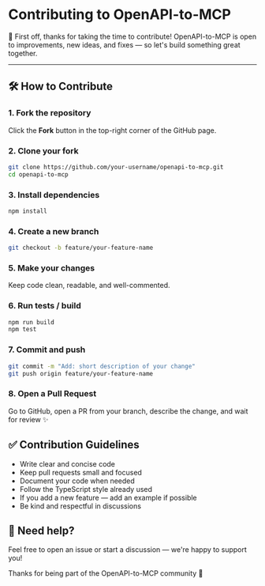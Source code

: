 # Contributing to OpenAPI-to-MCP

🎉 First off, thanks for taking the time to contribute! OpenAPI-to-MCP is open to improvements, new ideas, and fixes — so let's build something great together.

---

## 🛠️ How to Contribute

### 1. Fork the repository
Click the **Fork** button in the top-right corner of the GitHub page.

### 2. Clone your fork
```bash
git clone https://github.com/your-username/openapi-to-mcp.git
cd openapi-to-mcp
```

### 3. Install dependencies
```bash
npm install
```

### 4. Create a new branch
```bash
git checkout -b feature/your-feature-name
```

### 5. Make your changes
Keep code clean, readable, and well-commented.

### 6. Run tests / build
```bash
npm run build
npm test
```

### 7. Commit and push
```bash
git commit -m "Add: short description of your change"
git push origin feature/your-feature-name
```

### 8. Open a Pull Request
Go to GitHub, open a PR from your branch, describe the change, and wait for review ✨

## ✅ Contribution Guidelines

- Write clear and concise code
- Keep pull requests small and focused
- Document your code when needed
- Follow the TypeScript style already used
- If you add a new feature — add an example if possible
- Be kind and respectful in discussions

## 💬 Need help?

Feel free to open an issue or start a discussion — we're happy to support you!

Thanks for being part of the OpenAPI-to-MCP community 🚀 